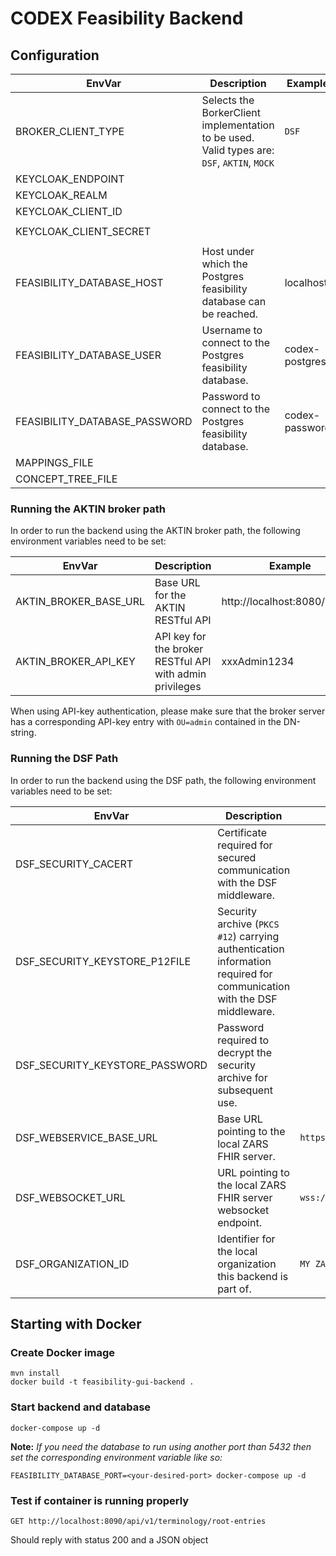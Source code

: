 # CODEX Feasibility Backend



## Configuration

| EnvVar | Description | Example | Default |
|--------|-------------|---------|---------|
|BROKER_CLIENT_TYPE|Selects the BorkerClient implementation to be used. Valid types are: `DSF`, `AKTIN`, `MOCK`| `DSF` | `MOCK` |
|KEYCLOAK_ENDPOINT| | |`http://localhost:8080`|
|KEYCLOAK_REALM| | |`Num`|
|KEYCLOAK_CLIENT_ID| | |`codexFeasibilityGuiBackend`|
|KEYCLOAK_CLIENT_SECRET| | |`bc1843c0-3c57-4c2c-9b40-ac38e6dd545e`|
|FEASIBILITY_DATABASE_HOST|Host under which the Postgres feasibility database can be reached.|localhost|`localhost`|
|FEASIBILITY_DATABASE_USER|Username to connect to the Postgres feasibility database.|codex-postgres|`codex-postgres`|
|FEASIBILITY_DATABASE_PASSWORD|Password to connect to the Postgres feasibility database.|codex-password|`codex-password`|
| MAPPINGS_FILE | | | |
| CONCEPT_TREE_FILE | | | |


### Running the AKTIN broker path

In order to run the backend using the AKTIN broker path, the following environment variables need to be set:

| EnvVar | Description | Example | Default |
|--------|-------------|---------|---------|
| AKTIN_BROKER_BASE_URL | Base URL for the AKTIN RESTful API | http://localhost:8080/broker/ ||
| AKTIN_BROKER_API_KEY | API key for the broker RESTful API with admin privileges  | xxxAdmin1234 ||

When using API-key authentication, please make sure that the broker server has a
corresponding API-key entry with `OU=admin` contained in the DN-string.



### Running the DSF Path

In order to run the backend using the DSF path, the following environment variables need to be set:

| EnvVar | Description | Example | Default |
|--------|-------------|---------|---------|
| DSF_SECURITY_CACERT | Certificate required for secured communication with the DSF middleware. |||
| DSF_SECURITY_KEYSTORE_P12FILE | Security archive (`PKCS #12`) carrying authentication information required for communication with the DSF middleware. |||
| DSF_SECURITY_KEYSTORE_PASSWORD | Password required to decrypt the security archive for subsequent use. |||
| DSF_WEBSERVICE_BASE_URL | Base URL pointing to the local ZARS FHIR server. | `https://zars/fhir` ||
| DSF_WEBSOCKET_URL | URL pointing to the local ZARS FHIR server websocket endpoint. | `wss://zars/fhir/ws` ||
| DSF_ORGANIZATION_ID | Identifier for the local organization this backend is part of. | `MY ZARS` ||

## Starting with Docker

### Create Docker image
```
mvn install
docker build -t feasibility-gui-backend . 
```

### Start backend and database
```
docker-compose up -d
```

**Note:** _If you need the database to run using another port than 5432 then set the corresponding environment variable like so:_
```
FEASIBILITY_DATABASE_PORT=<your-desired-port> docker-compose up -d
```

### Test if container is running properly
```
GET http://localhost:8090/api/v1/terminology/root-entries
```

Should reply with status 200 and a JSON object
